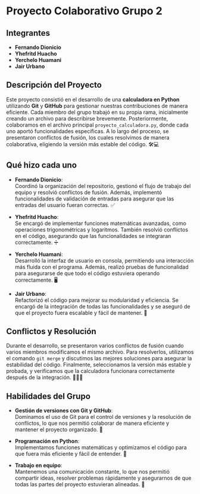 # Proyecto Colaborativo Grupo 2

## Integrantes

- **Fernando Dionicio**
- **Yhefritd Huacho**
- **Yerchelo Huamani**
- **Jair Urbano**

## Descripción del Proyecto

Este proyecto consistió en el desarrollo de una **calculadora en Python** utilizando **Git** y **GitHub** para gestionar nuestras contribuciones de manera eficiente. Cada miembro del grupo trabajó en su propia rama, inicialmente creando un archivo para describirse brevemente. Posteriormente, colaboramos en el archivo principal `proyecto_calculadora.py`, donde cada uno aportó funcionalidades específicas. A lo largo del proceso, se presentaron conflictos de fusión, los cuales resolvimos de manera colaborativa, eligiendo la versión más estable del código. 🛠️💻

## Qué hizo cada uno

- **Fernando Dionicio**:  
  Coordinó la organización del repositorio, gestionó el flujo de trabajo del equipo y resolvió conflictos de fusión. Además, implementó funcionalidades de validación de entradas para asegurar que las entradas del usuario fueran correctas. ✅

- **Yhefritd Huacho**:  
  Se encargó de implementar funciones matemáticas avanzadas, como operaciones trigonométricas y logaritmos. También resolvió conflictos en el código, asegurando que las funcionalidades se integraran correctamente. ➗

- **Yerchelo Huamani**:  
  Desarrolló la interfaz de usuario en consola, permitiendo una interacción más fluida con el programa. Además, realizó pruebas de funcionalidad para asegurarse de que todo el código estuviera operando correctamente. 🖥️

- **Jair Urbano**:  
  Refactorizó el código para mejorar su modularidad y eficiencia. Se encargó de la integración de todas las funcionalidades y se aseguró de que el proyecto fuera escalable y fácil de mantener. 🔧

## Conflictos y Resolución

Durante el desarrollo, se presentaron varios conflictos de fusión cuando varios miembros modificamos el mismo archivo. Para resolverlos, utilizamos el comando `git merge` y discutimos las mejores soluciones para asegurar la estabilidad del código. Finalmente, seleccionamos la versión más estable y probada, y verificamos que la calculadora funcionara correctamente después de la integración. 🧑‍💻🤝

## Habilidades del Grupo

- **Gestión de versiones con Git y GitHub**:  
  Dominamos el uso de Git para el control de versiones y la resolución de conflictos, lo que nos permitió colaborar de manera eficiente y mantener el proyecto organizado. 🔄

- **Programación en Python**:  
  Implementamos funciones matemáticas y optimizamos el código para que fuera más eficiente y fácil de entender. 🐍

- **Trabajo en equipo**:  
  Mantenemos una comunicación constante, lo que nos permitió compartir ideas, resolver problemas rápidamente y asegurarnos de que todas las partes del proyecto estuvieran alineadas. 💬
